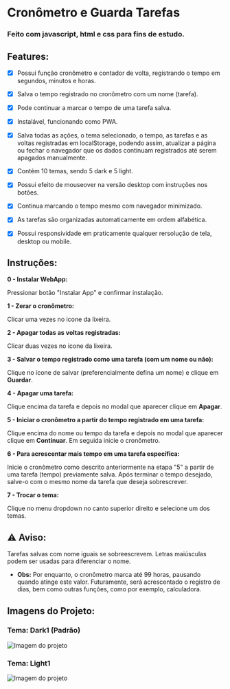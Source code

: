 # Cronômetro e Guarda Tarefas

### Feito com javascript, html e css para fins de estudo.

## Features:

- [x] Possui função cronômetro e contador de volta, registrando o tempo em segundos, minutos e horas.

- [x] Salva o tempo registrado no cronômetro com um nome (tarefa).

- [x] Pode continuar a marcar o tempo de uma tarefa salva.

- [x] Instalável, funcionando como PWA.

- [x] Salva todas as ações, o tema selecionado, o tempo, as tarefas e as voltas registradas em localStorage, podendo assim, atualizar a página ou fechar o navegador que os dados continuam registrados até serem apagados manualmente.

- [x] Contém 10 temas, sendo 5 dark e 5 light.

- [x] Possui efeito de mouseover na versão desktop com instruções nos botões.

- [x] Continua marcando o tempo mesmo com navegador minimizado.

- [x] As tarefas são organizadas automaticamente em ordem alfabética.

- [x] Possui responsividade em praticamente qualquer rersolução de tela, desktop ou mobile.

## Instruções:

<b>0 - Instalar WebApp:</b>

Pressionar botão "Instalar App" e confirmar instalação.

<b>1 - Zerar o cronômetro:</b>

Clicar uma vezes no icone da lixeira.

<b>2 - Apagar todas as voltas registradas:</b>

Clicar duas vezes no icone da lixeira.

<b>3 - Salvar o tempo registrado como uma tarefa (com um nome ou não):</b>

Clique no ícone de salvar (preferencialmente defina um nome) e clique em <b>Guardar</b>.

<b>4 - Apagar uma tarefa:</b>

Clique encima da tarefa e depois no modal que aparecer clique em <b>Apagar</b>.

<b>5 - Iniciar o cronômetro a partir do tempo registrado em uma tarefa:</b>

Clique encima do nome ou tempo da tarefa e depois no modal que aparecer clique em <b>Continuar</b>. Em seguida inicie o cronômetro.

<b>6 - Para acrescentar mais tempo em uma tarefa específica:</b>

Inicie o cronômetro como descrito anteriormente na etapa "5" a partir de uma tarefa (tempo) previamente salva. Após terminar o tempo desejado, salve-o com o mesmo nome da tarefa que deseja sobrescrever.

<b>7 - Trocar o tema:</b>

Clique no menu dropdown no canto superior direito e selecione um dos temas.

## ⚠ Aviso:

Tarefas salvas com nome iguais se sobreescrevem. Letras maiúsculas podem ser usadas para diferenciar o nome.

- <b>Obs:</b> Por enquanto, o cronômetro marca até 99 horas, pausando quando atinge este valor. Futuramente, será acrescentado o registro de dias, bem como outras funções, como por exemplo, calculadora.

## Imagens do Projeto:

### Tema: Dark1 (Padrão)

![Imagem do projeto](https://github.com/querocriarsite/guardaTarefa/blob/master/screenshot/Screenshot1.png)

### Tema: Light1

![Imagem do projeto](https://github.com/querocriarsite/guardaTarefa/blob/master/screenshot/Screenshot2.png)